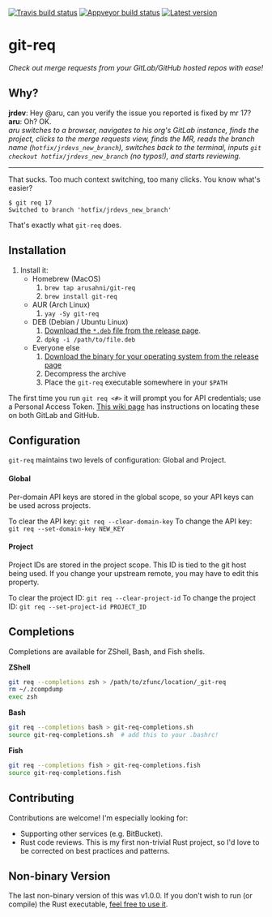 [![Travis build status](https://travis-ci.com/arusahni/git-req.svg?branch=master)](https://travis-ci.com/arusahni/git-req)
[![Appveyor build status](https://ci.appveyor.com/api/projects/status/qs5cwdpsx1pdt4dg?svg=true)](https://ci.appveyor.com/project/arusahni/git-req)
[![Latest version](https://img.shields.io/crates/v/git-req.svg?style=flat)](https://crates.io/crates/git-req)

git-req
=======

*Check out merge requests from your GitLab/GitHub hosted repos with ease!*

Why?
----

**jrdev**: Hey @aru, can you verify the issue you reported is fixed by mr 17?  
**aru**: Oh? OK.  
*aru switches to a browser, navigates to his org's GitLab instance, finds the
project, clicks to the merge requests view, finds the MR, reads the branch name
(`hotfix/jrdevs_new_branch`), switches back to the terminal, inputs `git
checkout hotfix/jrdevs_new_branch` (no typos!), and starts reviewing.*

---

That sucks. Too much context switching, too many clicks.  You know what's
easier?

```shell
$ git req 17
Switched to branch 'hotfix/jrdevs_new_branch'
```

That's exactly what `git-req` does.

Installation
------------

1. Install it:
    * Homebrew (MacOS)
        1. `brew tap arusahni/git-req`
        2. `brew install git-req`
    * AUR (Arch Linux)
        1. `yay -Sy git-req`
    * DEB (Debian / Ubuntu Linux)
        1. [Download the `*.deb` file from the release page](https://github.com/arusahni/git-req/releases/latest).
        2. `dpkg -i /path/to/file.deb`
    * Everyone else
        1. [Download the binary for your operating system from the release page](https://github.com/arusahni/git-req/releases/latest)
        2. Decompress the archive
        3. Place the `git-req` executable somewhere in your `$PATH`

The first time you run `git req <#>` it will prompt you for API credentials;
use a Personal Access Token.
[This wiki page](https://github.com/arusahni/git-req/wiki/API-Keys) has
instructions on locating these on both GitLab and GitHub.

Configuration
-------------

`git-req` maintains two levels of configuration: Global and Project.

#### Global

Per-domain API keys are stored in the global scope, so your API keys can be
used across projects.

To clear the API key: `git req --clear-domain-key`
To change the API key: `git req --set-domain-key NEW_KEY`

#### Project

Project IDs are stored in the project scope. This ID is tied to the git host
being used.  If you change your upstream remote, you may have to edit this
property.

To clear the project ID: `git req --clear-project-id`
To change the project ID: `git req --set-project-id PROJECT_ID`


Completions
-----------

Completions are available for ZShell, Bash, and Fish shells.

**ZShell**

```bash
git req --completions zsh > /path/to/zfunc/location/_git-req
rm ~/.zcompdump
exec zsh
```

**Bash**

```bash
git req --completions bash > git-req-completions.sh
source git-req-completions.sh  # add this to your .bashrc!
```

**Fish**

```bash
git req --completions fish > git-req-completions.fish
source git-req-completions.fish
```

Contributing
------------

Contributions are welcome! I'm especially looking for:

* Supporting other services (e.g.  BitBucket).
* Rust code reviews. This is my first non-trivial Rust project, so I'd love to
  be corrected on best practices and patterns.

Non-binary Version
------------------

The last non-binary version of this was v1.0.0. If you don't wish to run (or
compile) the Rust executable, [feel free to use
it](https://github.com/arusahni/git-req/releases/tag/1.0.0).

